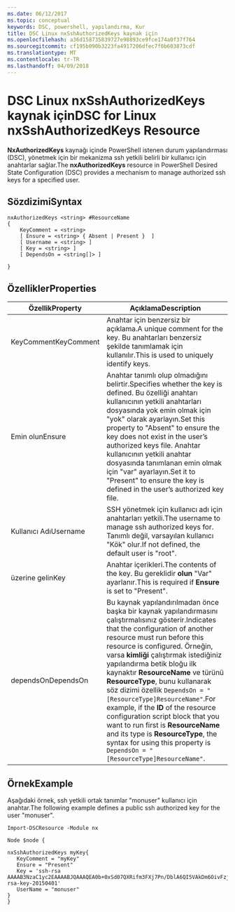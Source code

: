 ```yaml
---
ms.date: 06/12/2017
ms.topic: conceptual
keywords: DSC, powershell, yapılandırma, Kur
title: DSC Linux nxSshAuthorizedKeys kaynak için
ms.openlocfilehash: a36d158735839727e98893ce9fce174a0f37f764
ms.sourcegitcommit: cf195b090b3223fa4917206dfec7f0b603873cdf
ms.translationtype: MT
ms.contentlocale: tr-TR
ms.lasthandoff: 04/09/2018
---
```

# <a name="dsc-for-linux-nxsshauthorizedkeys-resource"></a><span data-ttu-id="d38ab-103">DSC Linux nxSshAuthorizedKeys kaynak için</span><span class="sxs-lookup"><span data-stu-id="d38ab-103">DSC for Linux nxSshAuthorizedKeys Resource</span></span>

<span data-ttu-id="d38ab-104">**NxAuthorizedKeys** kaynağı içinde PowerShell istenen durum yapılandırması (DSC), yönetmek için bir mekanizma ssh yetkili belirli bir kullanıcı için anahtarlar sağlar.</span><span class="sxs-lookup"><span data-stu-id="d38ab-104">The **nxAuthorizedKeys** resource in PowerShell Desired State Configuration (DSC) provides a mechanism to manage authorized ssh keys for a specified user.</span></span>

## <a name="syntax"></a><span data-ttu-id="d38ab-105">Sözdizimi</span><span class="sxs-lookup"><span data-stu-id="d38ab-105">Syntax</span></span>

```
nxAuthorizedKeys <string> #ResourceName
{
    KeyComment = <string>
    [ Ensure = <string> { Absent | Present }  ]
    [ Username = <string> ]
    [ Key = <string> ]
    [ DependsOn = <string[]> ]

}
```

## <a name="properties"></a><span data-ttu-id="d38ab-106">Özellikler</span><span class="sxs-lookup"><span data-stu-id="d38ab-106">Properties</span></span>

|  <span data-ttu-id="d38ab-107">Özellik</span><span class="sxs-lookup"><span data-stu-id="d38ab-107">Property</span></span> |  <span data-ttu-id="d38ab-108">Açıklama</span><span class="sxs-lookup"><span data-stu-id="d38ab-108">Description</span></span> |
|---|---|
| <span data-ttu-id="d38ab-109">KeyComment</span><span class="sxs-lookup"><span data-stu-id="d38ab-109">KeyComment</span></span>| <span data-ttu-id="d38ab-110">Anahtar için benzersiz bir açıklama.</span><span class="sxs-lookup"><span data-stu-id="d38ab-110">A unique comment for the key.</span></span> <span data-ttu-id="d38ab-111">Bu anahtarları benzersiz şekilde tanımlamak için kullanılır.</span><span class="sxs-lookup"><span data-stu-id="d38ab-111">This is used to uniquely identify keys.</span></span>|
| <span data-ttu-id="d38ab-112">Emin olun</span><span class="sxs-lookup"><span data-stu-id="d38ab-112">Ensure</span></span>| <span data-ttu-id="d38ab-113">Anahtar tanımlı olup olmadığını belirtir.</span><span class="sxs-lookup"><span data-stu-id="d38ab-113">Specifies whether the key is defined.</span></span> <span data-ttu-id="d38ab-114">Bu özelliği anahtarı kullanıcının yetkili anahtarları dosyasında yok emin olmak için "yok" olarak ayarlayın.</span><span class="sxs-lookup"><span data-stu-id="d38ab-114">Set this property to "Absent" to ensure the key does not exist in the user’s authorized keys file.</span></span> <span data-ttu-id="d38ab-115">Anahtar kullanıcının yetkili anahtar dosyasında tanımlanan emin olmak için "var" ayarlayın.</span><span class="sxs-lookup"><span data-stu-id="d38ab-115">Set it to "Present" to ensure the key is defined in the user’s authorized key file.</span></span>|
| <span data-ttu-id="d38ab-116">Kullanıcı Adı</span><span class="sxs-lookup"><span data-stu-id="d38ab-116">Username</span></span>| <span data-ttu-id="d38ab-117">SSH yönetmek için kullanıcı adı için anahtarları yetkili.</span><span class="sxs-lookup"><span data-stu-id="d38ab-117">The username to manage ssh authorized keys for.</span></span> <span data-ttu-id="d38ab-118">Tanımlı değil, varsayılan kullanıcı "Kök" olur.</span><span class="sxs-lookup"><span data-stu-id="d38ab-118">If not defined, the default user is "root".</span></span>|
| <span data-ttu-id="d38ab-119">üzerine gelin</span><span class="sxs-lookup"><span data-stu-id="d38ab-119">Key</span></span>| <span data-ttu-id="d38ab-120">Anahtar içerikleri.</span><span class="sxs-lookup"><span data-stu-id="d38ab-120">The contents of the key.</span></span> <span data-ttu-id="d38ab-121">Bu gereklidir **olun** "Var" ayarlanır.</span><span class="sxs-lookup"><span data-stu-id="d38ab-121">This is required if **Ensure** is set to "Present".</span></span>|
| <span data-ttu-id="d38ab-122">dependsOn</span><span class="sxs-lookup"><span data-stu-id="d38ab-122">DependsOn</span></span> | <span data-ttu-id="d38ab-123">Bu kaynak yapılandırılmadan önce başka bir kaynak yapılandırmasını çalıştırmalısınız gösterir.</span><span class="sxs-lookup"><span data-stu-id="d38ab-123">Indicates that the configuration of another resource must run before this resource is configured.</span></span> <span data-ttu-id="d38ab-124">Örneğin, varsa **kimliği** çalıştırmak istediğiniz yapılandırma betik bloğu ilk kaynaktır **ResourceName** ve türünü **ResourceType**, bunu kullanarak söz dizimi özellik `DependsOn = "[ResourceType]ResourceName"`.</span><span class="sxs-lookup"><span data-stu-id="d38ab-124">For example, if the **ID** of the resource configuration script block that you want to run first is **ResourceName** and its type is **ResourceType**, the syntax for using this property is `DependsOn = "[ResourceType]ResourceName"`.</span></span>|

## <a name="example"></a><span data-ttu-id="d38ab-125">Örnek</span><span class="sxs-lookup"><span data-stu-id="d38ab-125">Example</span></span>

<span data-ttu-id="d38ab-126">Aşağıdaki örnek, ssh yetkili ortak tanımlar "monuser" kullanıcı için anahtar.</span><span class="sxs-lookup"><span data-stu-id="d38ab-126">The following example defines a public ssh authorized key for the user "monuser".</span></span>

```
Import-DSCResource -Module nx

Node $node {

nxSshAuthorizedKeys myKey{
   KeyComment = "myKey"
   Ensure = "Present"
   Key = 'ssh-rsa AAAAB3NzaC1yc2EAAAABJQAAAQEA0b+0xSd07QXRifm3FXj7Pn/DblA6QI5VAkDm6OivFzj3U6qGD1VJ6AAxWPCyMl/qhtpRtxZJDu/TxD8AyZNgc8aN2CljN1hOMbBRvH2q5QPf/nCnnJRaGsrxIqZjyZdYo9ZEEzjZUuMDM5HI1LA9B99k/K6PK2Bc1NLivpu7nbtVG2tLOQs+GefsnHuetsRMwo/+c3LtwYm9M0XfkGjYVCLO4CoFuSQpvX6AB3TedUy6NZ0iuxC0kRGg1rIQTwSRcw+McLhslF0drs33fw6tYdzlLBnnzimShMuiDWiT37WqCRovRGYrGCaEFGTG2e0CN8Co8nryXkyWc6NSDNpMzw== rsa-key-20150401'
   UserName = "monuser"
}
}
```